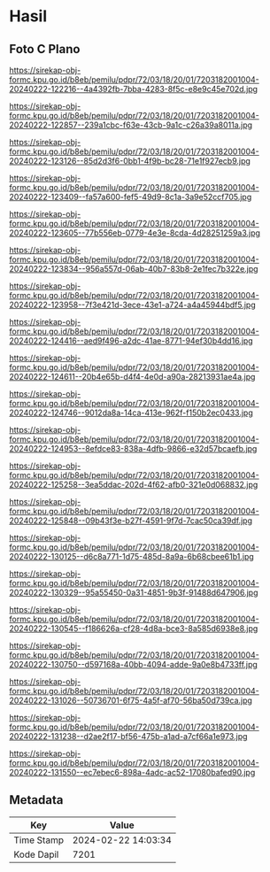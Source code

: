 # Hasil

## Foto C Plano

https://sirekap-obj-formc.kpu.go.id/b8eb/pemilu/pdpr/72/03/18/20/01/7203182001004-20240222-122216--4a4392fb-7bba-4283-8f5c-e8e9c45e702d.jpg

https://sirekap-obj-formc.kpu.go.id/b8eb/pemilu/pdpr/72/03/18/20/01/7203182001004-20240222-122857--239a1cbc-f63e-43cb-9a1c-c26a39a8011a.jpg

https://sirekap-obj-formc.kpu.go.id/b8eb/pemilu/pdpr/72/03/18/20/01/7203182001004-20240222-123126--85d2d3f6-0bb1-4f9b-bc28-71e1f927ecb9.jpg

https://sirekap-obj-formc.kpu.go.id/b8eb/pemilu/pdpr/72/03/18/20/01/7203182001004-20240222-123409--fa57a600-fef5-49d9-8c1a-3a9e52ccf705.jpg

https://sirekap-obj-formc.kpu.go.id/b8eb/pemilu/pdpr/72/03/18/20/01/7203182001004-20240222-123605--77b556eb-0779-4e3e-8cda-4d28251259a3.jpg

https://sirekap-obj-formc.kpu.go.id/b8eb/pemilu/pdpr/72/03/18/20/01/7203182001004-20240222-123834--956a557d-06ab-40b7-83b8-2e1fec7b322e.jpg

https://sirekap-obj-formc.kpu.go.id/b8eb/pemilu/pdpr/72/03/18/20/01/7203182001004-20240222-123958--7f3e421d-3ece-43e1-a724-a4a45944bdf5.jpg

https://sirekap-obj-formc.kpu.go.id/b8eb/pemilu/pdpr/72/03/18/20/01/7203182001004-20240222-124416--aed9f496-a2dc-41ae-8771-94ef30b4dd16.jpg

https://sirekap-obj-formc.kpu.go.id/b8eb/pemilu/pdpr/72/03/18/20/01/7203182001004-20240222-124611--20b4e65b-d4f4-4e0d-a90a-28213931ae4a.jpg

https://sirekap-obj-formc.kpu.go.id/b8eb/pemilu/pdpr/72/03/18/20/01/7203182001004-20240222-124746--9012da8a-14ca-413e-962f-f150b2ec0433.jpg

https://sirekap-obj-formc.kpu.go.id/b8eb/pemilu/pdpr/72/03/18/20/01/7203182001004-20240222-124953--8efdce83-838a-4dfb-9866-e32d57bcaefb.jpg

https://sirekap-obj-formc.kpu.go.id/b8eb/pemilu/pdpr/72/03/18/20/01/7203182001004-20240222-125258--3ea5ddac-202d-4f62-afb0-321e0d068832.jpg

https://sirekap-obj-formc.kpu.go.id/b8eb/pemilu/pdpr/72/03/18/20/01/7203182001004-20240222-125848--09b43f3e-b27f-4591-9f7d-7cac50ca39df.jpg

https://sirekap-obj-formc.kpu.go.id/b8eb/pemilu/pdpr/72/03/18/20/01/7203182001004-20240222-130125--d6c8a771-1d75-485d-8a9a-6b68cbee61b1.jpg

https://sirekap-obj-formc.kpu.go.id/b8eb/pemilu/pdpr/72/03/18/20/01/7203182001004-20240222-130329--95a55450-0a31-4851-9b3f-91488d647906.jpg

https://sirekap-obj-formc.kpu.go.id/b8eb/pemilu/pdpr/72/03/18/20/01/7203182001004-20240222-130545--f186626a-cf28-4d8a-bce3-8a585d6938e8.jpg

https://sirekap-obj-formc.kpu.go.id/b8eb/pemilu/pdpr/72/03/18/20/01/7203182001004-20240222-130750--d597168a-40bb-4094-adde-9a0e8b4733ff.jpg

https://sirekap-obj-formc.kpu.go.id/b8eb/pemilu/pdpr/72/03/18/20/01/7203182001004-20240222-131026--50736701-6f75-4a5f-af70-56ba50d739ca.jpg

https://sirekap-obj-formc.kpu.go.id/b8eb/pemilu/pdpr/72/03/18/20/01/7203182001004-20240222-131238--d2ae2f17-bf56-475b-a1ad-a7cf66a1e973.jpg

https://sirekap-obj-formc.kpu.go.id/b8eb/pemilu/pdpr/72/03/18/20/01/7203182001004-20240222-131550--ec7ebec6-898a-4adc-ac52-17080bafed90.jpg


## Metadata

| Key        | Value               |
| ---------- | ------------------- |
| Time Stamp | 2024-02-22 14:03:34 |
| Kode Dapil | 7201                |



